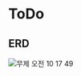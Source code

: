 # ToDo


## ERD
![무제 오전 10 17 49](https://github.com/jjeongdong/GDSC_Todo_SpringBoot/assets/112836685/38397b52-493f-432a-a0ea-8deb85903c3b)

